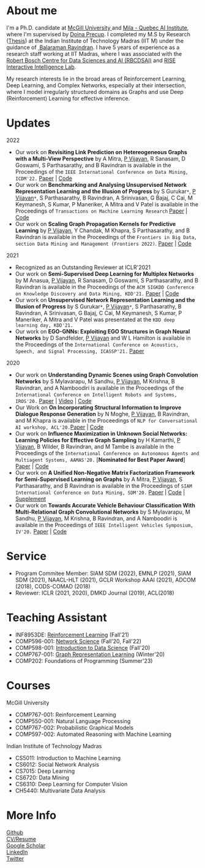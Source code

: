 # About me
I'm a Ph.D. candidate at <a href="https://www.cs.mcgill.ca/"> McGill University </a> and <a href="https://mila.quebec/en/"> Mila - Quebec AI Institute</a>, where I'm supervised by <a href="https://cs.mcgill.ca/~dprecup/"> Doina Precup</a>. I completed my M.S by Research (<a href="https://priyeshv.github.io/MS_THESIS.pdf">Thesis</a>) at the Indian Institute of Technology Madras (IIT M) under the guidance of <a href="https://www.cse.iitm.ac.in/~ravi/"> Balaraman Ravindran</a>. I have 5 years of experience as a research staff working at IIT Madras, where I was associated with the <a href="https://rbcdsai.iitm.ac.in/">Robert Bosch Centre for Data Sciences and AI (RBCDSAI)</a> and <a href="https://rise-iil.github.io/">RISE Interactive Intelligence Lab</a>.

My research interests lie in the broad areas of Reinforcement Learning, Deep Learning, and Complex Networks, especially at their intersection, where I model irregularly structured domains as Graphs and use Deep (Reinforcement) Learning for effective inference.

# Updates
2022
- Our work on **Revisiting Link Prediction on Hetereogeneous Graphs with a Multi-View Perspective** by A Mitra, <ins>P Vijayan</ins>, R Sanasam, D Goswami, S Parthasarathy, and B Ravindran is available in the Proceedings of the `IEEE International Conference on Data Mining, ICDM'22.` 
 <a href="https://ieeexplore.ieee.org/abstract/document/10027638">Paper</a> | 
 <a href="https://github.com/anasuamitra/mvhre">Code</a> <br>
- Our work on **Benchmarking and Analysing Unsupervised Network Representation Learning and the Illusion of Progress** by 
S Gurukar<code>&ast;</code>, <ins>P Vijayan</ins><code>&ast;</code>, S Parthasarathy, B Ravindran, A Srinivasan, G Bajaj, C Cai, M Keymanesh, S Kumar, P Maneriker, A Mitra and V Patel is available in the Proceedings of `Transactions on Machine Learning Research`
 <a href="https://openreview.net/pdf?id=GvF9ktXI1V">Paper</a> | 
 <a href="https://github.com/PriyeshV/NRL_Benchmark">Code</a> <br>
- Our work on **Scaling Graph Propagation Kernels for Predictive Learning** by <ins>P Vijayan</ins>, Y Chandak, M Khapra, S Parthasarathy, and B Ravindran is available in the Proceedings of the `Frontiers in Big Data, section Data Mining and Management (Frontiers 2022)`.
 <a href="https://www.frontiersin.org/articles/10.3389/fdata.2022.616617">Paper</a> | 
 <a href="https://github.com/PriyeshV/HOPF">Code</a>

2021
- Recognized as an Outstanding Reviewer at ICLR'2021
- Our work on **Semi-Supervised Deep Learning for Multiplex Networks** by M Anasua, <ins>P Vijayan</ins>, R Sanasam, D Goswami, S Parthasarathy, and B Ravindran is available in the Proceedings of the `ACM SIGKDD Conference on Knowledge Discovery and Data Mining, KDD'21.` 
 <a href="https://dl.acm.org/doi/10.1145/3447548.3467443">Paper</a> | 
 <a href="https://github.com/anasuamitra/ssdcm">Code</a> <br>
- Our work on **Unsupervised Network Representation Learning and the Illusion of Progress** by 
S Gurukar<code>&ast;</code>, <ins>P Vijayan</ins><code>&ast;</code>, S Parthasarathy, B Ravindran, A Srinivasan, G Bajaj, C Cai, M Keymanesh, S Kumar, P Maneriker, A Mitra and V Patel was presentated at the `KDD deep learning day, KDD'21.`
- Our work on **EGO-GNNs: Exploiting EGO Structures in Graph Neural Networks** by D Sandfelder, <ins>P Vijayan</ins> and W L Hamilton is available in the Proceedings of the `International Conference on Acoustics, Speech, and Signal Processing, ICASSP'21.`
 <a href="https://ieeexplore.ieee.org/document/9414015">Paper</a> 

2020
- Our work on **Understanding Dynamic Scenes using Graph Convolution Networks** by S Mylavarapu, M Sandhu, <ins>P Vijayan</ins>, M Krishna, B Ravindran, and A Namboodiri is available in the Proceedings of the `International Conference on Intelligent Robots and Systems, IROS'20.` 
 <a href="https://ras.papercept.net/images/temp/IROS/files/1326.pdf">Paper</a> | 
 <a href="https://youtu.be/TT4J-uH4xqI">Video</a> | 
 <a href="https://github.com/ma8sa/Undersrtanding-Dynamic-Scenes-using-MR-GCN">Code</a> <br>
- Our Work on **On Incorporating Structural Information to Improve Dialogue Response Generation** by 
N Moghe, <ins>P Vijayan</ins>, B Ravindran, and M Khapra is available in the Proceedings of `NLP for Conversational AI workshop, ACL'20.`<a href="https://www.aclweb.org/anthology/2020.nlp4convai-1.2.pdf">Paper</a> | 
<a href="https://github.com/nikitacs16/horovod_gcn_pointer_generator">Code</a>
- Our work on **Influence Maximization in Unknown Social Networks: Learning Policies for Effective Graph Sampling** by H Kamarthi, <ins>P Vijayan</ins>, B Wilder, B Ravindran, and M Tambe is available in the Proceedings of the `International Conference on Autonomous Agents and Multiagent Systems, AAMAS'20.` [**Nominated for Best Paper Award**]
<a href="https://dl.acm.org/doi/pdf/10.5555/3398761.3398831">Paper</a> | 
<a href="https://github.com/kage08/graph_sample_rl">Code</a> <br>
- Our work on **A Unified Non-Negative Matrix Factorization Framework for Semi-Supervised Learning on Graphs** by A Mitra, <ins>P Vijayan</ins>, S Parthasarathy, and B Ravindran is available in the Proceedings of `SIAM International Conference on Data Mining, SDM'20.` 
<a href="https://epubs.siam.org/doi/pdf/10.1137/1.9781611976236.55">Paper</a> | 
<a href="https://github.com/sonaidgr8/USS_NMF">Code</a> | 
<a href="https://priyeshv.github.io/Supplementary_USS_NMF.pdf">Supplement</a> <br> 
- Our work on **Towards Accurate Vehicle Behaviour Classification With Multi-Relational Graph Convolutional Networks** by S Mylavarapu, M Sandhu, <ins>P Vijayan</ins>, M Krishna, B Ravindran, and A Namboodiri is available in the Proceedings of `IEEE Intelligent Vehicles Symposium, IV'20.` <a href="https://arxiv.org/pdf/2002.00786.pdf">Paper</a> | 
<a href="https://ma8sa.github.io/temporal-MR-GCN">Code</a>

<!--
2019
- An extended abstract of our work, **On Incorporating Structural Information to Improve Dialogue Response Generation** by 
N Moghe, <ins>P Vijayan</ins>, B Ravindran, and M Khapra was presented at `EurNLP'19.` <a href="https://nikitamoghe.github.io/nikitamoghe.github.io/assets/GCN_Dialogue_EurNLP_Poster.pdf"> Poster </a>
- Our Work on **Learning policies for Social network discovery with Reinforcement learning** by 
H Kamarthi, <ins>P Vijayan</ins>, B Wilder, B Ravindran, M Tambe was presented at the `Graph Representation Learning Workshop, NeurIPS'19.` 
- Check out our Arxiv Pre-print on **Network Representation Learning: Consolidation and Renewed Bearing** by 
S Gurukar<code>&ast;</code>, A Srinivasan<code>&ast;</code>, <ins>P Vijayan</ins><code>&ast;</code>, G Bajaj, C Cai, M Keymanesh, S Kumar, P Maneriker, A Mitra, V Patel, B Ravindran, S Parthasarathy.
 <a href="https://arxiv.org/pdf/1905.00987.pdf">Full Paper</a> | 
 <a href="https://github.com/PriyeshV/NRL_Benchmark">Code</a> <br>
2018
- Our work on **Learning semi-supervised cluster invariant node representations with NMF** by A Mitra, <ins>P Vijayan</ins>, S Parthasarathy, and B Ravindran was presented at the `Relational Learning Workshop (R2L), NeurIPS'18.`
- Our work on **Higher Order Propagation for Deep Collective Classification** by <ins>P Vijayan</ins>, Y Chandak, M Khapra, and B Ravindran was presented at the eighth workshop on `Statistical relational learning for AI (StarAI), IJCAI'18.`
 <a href="https://arxiv.org/abs/1805.12421">Full Paper</a> | 
 <a href="https://github.com/PriyeshV/HOPF">Code</a>
- Our work on **Fusion Graph Convolutional networks** by <ins>P Vijayan</ins>, Y Chandak, M Khapra, and B Ravindran was presented at the `14th workshop on Mining and Learning with Graphs (MLG), KDD'18.`
 <a href="https://arxiv.org/abs/1805.12528">Full Paper</a> | 
  <a href="https://github.com/PriyeshV/HOPF">Code</a>
-->

# Service
- Program Commitee Member: SIAM SDM (2022), EMNLP (2021), SIAM SDM (2021), NAACL-HLT (2021), GCLR Workshop AAAI (2021), ADCOM (2018), CODS-COMAD (2018)
- Reviewer: ICLR (2021, 2020), DMKD Journal (2019), ACL(2018)
 
# Teaching Assistant
- INF8953DE: <a href="https://chandar-lab.github.io/INF8953DE/"> Reinforcement Learning</a> (Fall'21)
- COMP596-001: <a href="http://www.reirab.com/comp596.html">Network Science</a> (Fall'20, Fall'22)
- COMP598-001: <a href="http://derekruths.com/en/comp-598-fall-2020/">Introduction to Data Science</a> (Fall'20)
- COMP767-001: <a href="https://cs.mcgill.ca/~wlh/comp766/">Graph Representation Learning</a> (Winter'20) 
- COMP202: Foundations of Programming (Summer'23)
 
# Courses
McGill University
- COMP767-001: Reinforcement Learning
- COMP550-001: Natural Language Processing
- COMP767-002: Probabilistic Graphical Models
- COMP597-002: Automated Reasoning with Machine Learning

Indian Institute of Technology Madras
- CS5011: Introduction to Machine Learning
- CS6012: Social Network Analysis
- CS7015: Deep Learning
- CS6720: Data Mining 
- CS6310: Deep Learning for Computer Vision
- CH5440: Multivariate Data Analysis

# More Info
<a href="https://github.com/priyeshv">Github</a> <br>
<a href="https://priyeshv.github.io/CV.pdf">CV/Resume</a> <br>
<a href="https://goo.gl/9jWcbb">Google Scholar</a> <br>
<a href="https://goo.gl/7oApkS">LinkedIn</a> <br>
<a href="https://twitter.com/vijayan_priyesh">Twitter</a>
